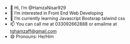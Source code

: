 - 👋 Hi, I’m @HamzaNisar929
- 👀 I’m interested in Front End Web Developing
- 🌱 I’m currently learning Javascript Bootsrap talwind css
- 📫 You can call me at 033092662888 or emailme at tghamzaff@gmail.com
- 😄 Pronouns: He/Him

<!---
HamzaNisar929/HamzaNisar929 is a ✨ special ✨ repository because its `README.md` (this file) appears on your GitHub profile.
You can click the Preview link to take a look at your changes.
--->
